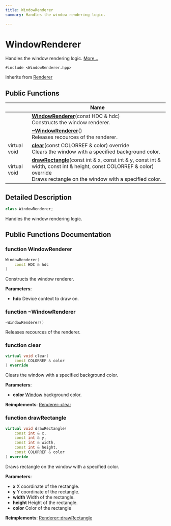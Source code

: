 ```yaml
---
title: WindowRenderer
summary: Handles the window rendering logic. 

---
```


# WindowRenderer



Handles the window rendering logic.  [More...](#detailed-description)


`#include <WindowRenderer.hpp>`

Inherits from [Renderer](Classes/class_renderer.md)

## Public Functions

|                | Name           |
| -------------- | -------------- |
| | **[WindowRenderer](Classes/class_window_renderer.md#function-windowrenderer)**(const HDC & hdc)<br>Constructs the window renderer.  |
| | **[~WindowRenderer](Classes/class_window_renderer.md#function-~windowrenderer)**()<br>Releases recources of the renderer.  |
| virtual void | **[clear](Classes/class_window_renderer.md#function-clear)**(const COLORREF & color) override<br>Clears the window with a specified background color.  |
| virtual void | **[drawRectangle](Classes/class_window_renderer.md#function-drawrectangle)**(const int & x, const int & y, const int & width, const int & height, const COLORREF & color) override<br>Draws rectangle on the window with a specified color.  |

## Detailed Description

```cpp
class WindowRenderer;
```

Handles the window rendering logic. 


## Public Functions Documentation

### function WindowRenderer

```cpp
WindowRenderer(
    const HDC & hdc
)
```

Constructs the window renderer. 

**Parameters**: 

  * **hdc** Device context to draw on.




### function ~WindowRenderer

```cpp
~WindowRenderer()
```

Releases recources of the renderer. 

### function clear

```cpp
virtual void clear(
    const COLORREF & color
) override
```

Clears the window with a specified background color. 

**Parameters**: 

  * **color** [Window](Classes/class_window.md) background color. 


**Reimplements**: [Renderer::clear](Classes/class_renderer.md#function-clear)


### function drawRectangle

```cpp
virtual void drawRectangle(
    const int & x,
    const int & y,
    const int & width,
    const int & height,
    const COLORREF & color
) override
```

Draws rectangle on the window with a specified color. 

**Parameters**: 

  * **x** X coordinate of the rectangle. 
  * **y** Y coordinate of the rectangle. 
  * **width** Width of the rectangle. 
  * **height** Height of the rectangle. 
  * **color** Color of the rectangle 


**Reimplements**: [Renderer::drawRectangle](Classes/class_renderer.md#function-drawrectangle)
